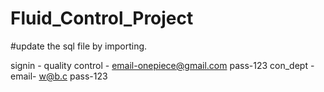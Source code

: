 # Fluid_Control_Project
#update the sql file by importing.

signin - 
quality control - email-onepiece@gmail.com
                  pass-123
con_dept - email- w@b.c
            pass-123
